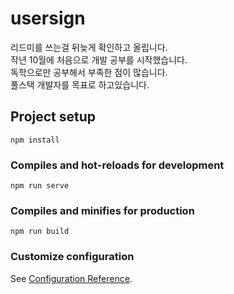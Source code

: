 # usersign


리드미를 쓰는걸 뒤늦게 확인하고 올립니다. <br>
작년 10월에 처음으로 개발 공부를 시작했습니다. <br>
독학으로만 공부해서 부족한 점이 많습니다. <br>
풀스택 개발자를 목표로 하고있습니다.





## Project setup
```
npm install
```

### Compiles and hot-reloads for development
```
npm run serve
```

### Compiles and minifies for production
```
npm run build
```

### Customize configuration
See [Configuration Reference](https://cli.vuejs.org/config/).
